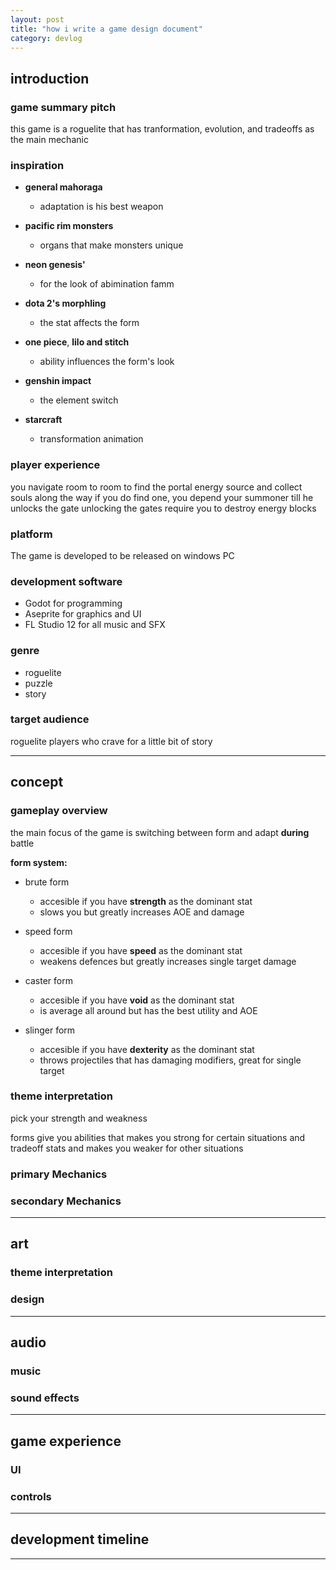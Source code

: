 ```yaml
---
layout: post
title: "how i write a game design document"
category: devlog
---
```


## **introduction**

### game summary pitch

this game is a roguelite that has tranformation, evolution, and tradeoffs as the main mechanic

### inspiration

- **general mahoraga**
  - adaptation is his best weapon

- **pacific rim monsters**
  - organs that make monsters unique

- **neon genesis'**
  - for the look of abimination famm

- **dota 2's morphling**
  - the stat affects the form

- **one piece**, **lilo and stitch**
  - ability influences the form's look

- **genshin impact**
  - the element switch

- **starcraft**
  - transformation animation

### player experience

you navigate room to room to find the portal energy source and collect souls
along the way if you do find one, you depend your summoner till he unlocks the gate
unlocking the gates require you to destroy energy blocks

### platform

The game is developed to be released on windows PC

### development software

- Godot for programming
- Aseprite for graphics and UI
- FL Studio 12 for all music and SFX

### genre

- roguelite
- puzzle
- story

### target audience

roguelite players who crave for a little bit of story

---

## **concept**

### gameplay overview

the main focus of the game is switching between form and adapt **during** battle

**form system:**

- brute form
  - accesible if you have **strength** as the dominant stat
  - slows you but greatly increases AOE and damage

- speed form
  - accesible if you have **speed** as the dominant stat
  - weakens defences but greatly increases single target damage

- caster form
  - accesible if you have **void** as the dominant stat
  - is average all around but has the best utility and AOE

- slinger form
  - accesible if you have **dexterity** as the dominant stat
  - throws projectiles that has damaging modifiers, great for single target

### theme interpretation

pick your strength and weakness

forms give you abilities that makes you strong for certain situations
and tradeoff stats and makes you weaker for other situations

### primary Mechanics

### secondary Mechanics

---

## **art**

### theme interpretation

### design

---

## **audio**

### music

### sound effects

---

## **game experience**

### UI

### controls

---

## **development timeline**

---
